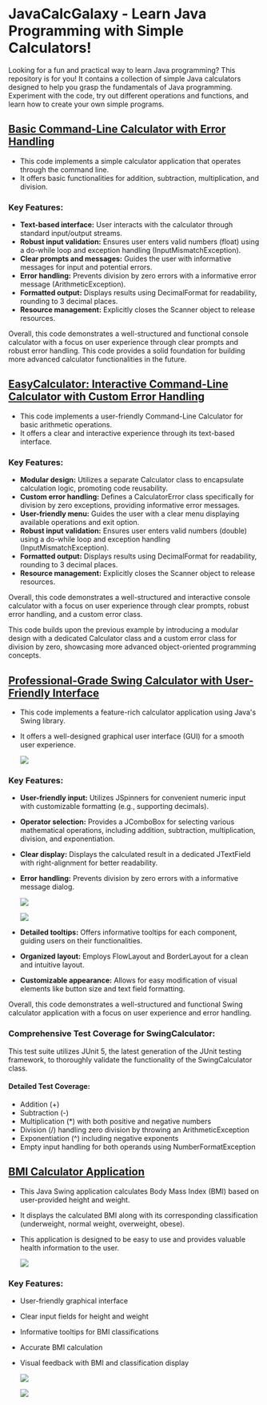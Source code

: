 # JavaCalcGalaxy - Learn Java Programming with Simple Calculators!

Looking for a fun and practical way to learn Java programming? This repository is for you! It contains a collection of simple Java calculators designed to help you grasp the fundamentals of Java programming. Experiment with the code, try out different operations and functions, and learn how to create your own simple programs.

## [**Basic Command-Line Calculator with Error Handling**](https://github.com/hrosicka/JavaCalcGalaxy/tree/master/StarterCalculator)

- This code implements a simple calculator application that operates through the command line.
- It offers basic functionalities for addition, subtraction, multiplication, and division.

### Key Features:

- **Text-based interface:** User interacts with the calculator through standard input/output streams.
- **Robust input validation:** Ensures user enters valid numbers (float) using a do-while loop and exception handling (InputMismatchException).
- **Clear prompts and messages:** Guides the user with informative messages for input and potential errors.
- **Error handling:** Prevents division by zero errors with a informative error message (ArithmeticException).
- **Formatted output:** Displays results using DecimalFormat for readability, rounding to 3 decimal places.
- **Resource management:** Explicitly closes the Scanner object to release resources.
  
Overall, this code demonstrates a well-structured and functional console calculator with a focus on user experience through clear prompts and robust error handling.
This code provides a solid foundation for building more advanced calculator functionalities in the future.

## [**EasyCalculator: Interactive Command-Line Calculator with Custom Error Handling**](https://github.com/hrosicka/JavaCalcGalaxy/tree/master/EasyCalculator)

- This code implements a user-friendly Command-Line Calculator for basic arithmetic operations.
- It offers a clear and interactive experience through its text-based interface.

### Key Features:

- **Modular design:** Utilizes a separate Calculator class to encapsulate calculation logic, promoting code reusability.
- **Custom error handling:** Defines a CalculatorError class specifically for division by zero exceptions, providing informative error messages.
- **User-friendly menu:** Guides the user with a clear menu displaying available operations and exit option.
- **Robust input validation:** Ensures user enters valid numbers (double) using a do-while loop and exception handling (InputMismatchException).
- **Formatted output:** Displays results using DecimalFormat for readability, rounding to 3 decimal places.
- **Resource management:** Explicitly closes the Scanner object to release resources.
  
Overall, this code demonstrates a well-structured and interactive console calculator with a focus on user experience through clear prompts, robust error handling, and a custom error class.

This code builds upon the previous example by introducing a modular design with a dedicated Calculator class and a custom error class for division by zero, showcasing more advanced object-oriented programming concepts.


## [**Professional-Grade Swing Calculator with User-Friendly Interface**](https://github.com/hrosicka/JavaCalcGalaxy/tree/master/SwingCalculator)

- This code implements a feature-rich calculator application using Java's Swing library. 
- It offers a well-designed graphical user interface (GUI) for a smooth user experience.

  ![](https://github.com/hrosicka/JavaCalcGalaxy/blob/master/SwingCalculator/doc/Calculator1.png)
  
### Key Features:

- **User-friendly input:** Utilizes JSpinners for convenient numeric input with customizable formatting (e.g., supporting decimals).
- **Operator selection:** Provides a JComboBox for selecting various mathematical operations, including addition, subtraction, multiplication, division, and exponentiation.
- **Clear display:** Displays the calculated result in a dedicated JTextField with right-alignment for better readability.
- **Error handling:** Prevents division by zero errors with a informative message dialog.
  
  ![](https://github.com/hrosicka/JavaCalcGalaxy/blob/master/SwingCalculator/doc/ZeroDiv.png)
  
  ![](https://github.com/hrosicka/JavaCalcGalaxy/blob/master/SwingCalculator/doc/ZeroDivMessageBox.png)
  
- **Detailed tooltips:** Offers informative tooltips for each component, guiding users on their functionalities.
- **Organized layout:** Employs FlowLayout and BorderLayout for a clean and intuitive layout.
- **Customizable appearance:** Allows for easy modification of visual elements like button size and text field formatting.
  
Overall, this code demonstrates a well-structured and functional Swing calculator application with a focus on user experience and error handling.

### Comprehensive Test Coverage for SwingCalculator:

This test suite utilizes JUnit 5, the latest generation of the JUnit testing framework, to thoroughly validate the functionality of the SwingCalculator class.

#### Detailed Test Coverage:

- Addition (+)
- Subtraction (-)
- Multiplication (*) with both positive and negative numbers
- Division (/) handling zero division by throwing an ArithmeticException
- Exponentiation (^) including negative exponents
- Empty input handling for both operands using NumberFormatException

## [**BMI Calculator Application**](https://github.com/hrosicka/JavaCalcGalaxy/tree/master/SwingBMICalculator)

- This Java Swing application calculates Body Mass Index (BMI) based on user-provided height and weight.
- It displays the calculated BMI along with its corresponding classification (underweight, normal weight, overweight, obese).
- This application is designed to be easy to use and provides valuable health information to the user.
  
  ![](https://github.com/hrosicka/JavaCalcGalaxy/blob/master/SwingBMICalculator/doc/BMICalculator.png)
  
### Key Features:

- User-friendly graphical interface
- Clear input fields for height and weight
- Informative tooltips for BMI classifications
- Accurate BMI calculation
- Visual feedback with BMI and classification display

  ![](https://github.com/hrosicka/JavaCalcGalaxy/blob/master/SwingBMICalculator/doc/BMICalculatorUnderweight.png)
  
  ![](https://github.com/hrosicka/JavaCalcGalaxy/blob/master/SwingBMICalculator/doc/Error.png)
  
